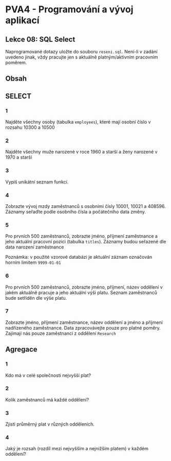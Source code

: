 # PVA4 - Programování a vývoj aplikací
## Lekce 08: SQL Select

Naprogramované dotazy uložte do souboru `reseni.sql`. Není-li v zadání uvedeno jinak, vždy pracujte jen s aktuálně platným/aktivním pracovním poměrem.

## Obsah

## SELECT

### 1 
Najděte všechny osoby (tabulka `employees`), které mají osobní číslo v rozsahu 10300 a 10500

### 2
Najděte všechny muže narozené v roce 1960 a starší a ženy narozené v 1970 a starší

### 3
Vypiš unikátní seznam funkcí.

### 4
Zobrazte vývoj mzdy zaměstnanců s osobními čísly 10001, 10021 a 408596.
Záznamy seřaďte podle osobního čísla a počátečního data změny.

### 5
Pro prvních 500 zaměstnanců, zobrazte jméno, příjmení zaměstnance a jeho aktuální pracovní pozici (tabulka `titles`). Záznamy budou seřazené dle data narození zaměstnance

Poznámka: v použité vzorové databázi je aktuální záznam označován horním limitem `9999-01-01`

### 6
Pro prvních 500 zaměstnanců, zobrazte jméno, příjmení, název oddělení v jakém aktuálně pracuje a jeho aktuální výši platu. Seznam zaměstnanců bude setříděn dle výše platu.

### 7
Zobrazte jméno, příjmení zaměstnance, název oddělení a jméno a příjmení nadřízeného zaměstnance. Data zpracovávejte pouze pro platné poměry. Zajímají nás pouze zaměstnanci z oddělení `Research`

## Agregace

### 1
Kdo má v celé společnosti nejvyšší plat?

### 2
Kolik zaměstnanců má každé oddělení?

### 3
Zjisti průměrný plat v různých odděleních.

### 4
Jaký je rozsah (rozdíl mezi nejvyšším a nejnižším platem) v každém oddělení?
